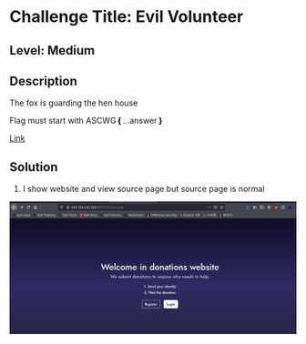 # Challenge Title:  Evil Volunteer 

## Level: Medium

## Description
The fox is guarding the hen house

Flag must start with ASCWG❴...answer❵

[Link](http://104.154.142.159:60002/index.php)

## Solution

1) I show website and view source page but source page is normal

![alt text](https://github.com/Mr-R19HT/CTF-Writeups/blob/main/ASCWG_CTF2022/images/evil/website.png)
